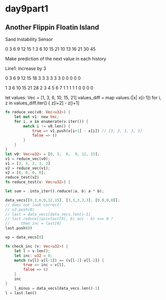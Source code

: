 # day9part1
## Another Flippin Floatin Island

Sand Instability Sensor

0 3 6 9 12 15
1 3 6 10 15 21
10 13 16 21 30 45

Make prediction of the next value in each history

Line1: increase by 3 

0   3   6   9  12  15  18
  3   3   3   3   3   3 
    0   0   0   0   0

1   3   6  10  15  21  28
  2   3   4   5   6   7
    1   1   1   1   1
      0   0   0   0 

let values: Vec<u32> = [1, 3, 6, 10, 15, 21]
values_diff = map values.(|x| x[i-1])
for i, z in values_diff.iter() {
    z[i+2] - z[i+1]
```rust
fn reduce_vec(v0: Vec<u32>) {
    let mut v1: new Vec;
    for i, x in enumerate(v.iter()) {
        match i != v0.len() {
            true => v1.push(x[i+1] - x[i]) // [3, 3, 3, 3, 3]
            false => () 
        }
    } 
}
let v0: Vec<u32> = [0, 3,  6,  9, 12, 15];
v1 = reduce_vec(v0);
v1 = [3, 3, 3, 3, 3]
v2 = reduce_vec(v1);
v2 = [0, 0, 0, 0];
reduce_test(v2)
fn reduce_test(v: Vec<u32>) {

let sum = .into_iter().reduce(|a, b| a * b);

data_vecs[[0,3,6,9,12,15], [3,3,3,3,3], [0,0,0,0]];
// does not look correct!
// v2.push(0)
// last = data_vecs[data_vecs.len()-1]
// last.reduce(|acc=last[0], b| acc - b) === 0 ?
//     then inc = last[0]
last.push(0)

vp = data_vecs[0]

fn check_inc (v: Vec<u32>) {
    let l = v.len();
    let inc: u32 = 0;
    match (v[l]-v[l-1]) == (v[l-1]-v[l-2]) {
        true => inc = v[l],
        false => ()
    }
    inc
}
    l_minus = data_vecs[data_vecs.len()-1]
l = last.len()




```

